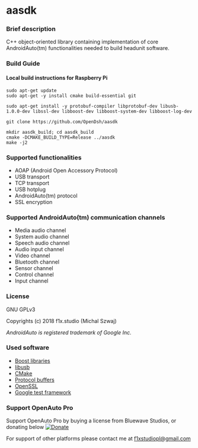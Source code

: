 
# aasdk

### Brief description
C++ object-oriented library containing implementation of core AndroidAuto(tm) functionalities needed to build headunit software.

### Build Guide
#### Local build instructions for Raspberry Pi

```
sudo apt-get update
sudo apt-get -y install cmake build-essential git

sudo apt-get install -y protobuf-compiler libprotobuf-dev libusb-1.0.0-dev libssl-dev libboost-dev libboost-system-dev libboost-log-dev

git clone https://github.com/OpenDsh/aasdk

mkdir aasdk_build; cd aasdk_build
cmake -DCMAKE_BUILD_TYPE=Release ../aasdk
make -j2
```

### Supported functionalities
 - AOAP (Android Open Accessory Protocol)
 - USB transport
 - TCP transport
 - USB hotplug
 - AndroidAuto(tm) protocol
 - SSL encryption

### Supported AndroidAuto(tm) communication channels
 - Media audio channel
 - System audio channel
 - Speech audio channel
 - Audio input channel
 - Video channel
 - Bluetooth channel
 - Sensor channel
 - Control channel
 - Input channel

### License
GNU GPLv3

Copyrights (c) 2018 f1x.studio (Michal Szwaj)

*AndroidAuto is registered trademark of Google Inc.*

### Used software
 - [Boost libraries](http://www.boost.org/)
 - [libusb](http://libusb.info/)
 - [CMake](https://cmake.org/)
 - [Protocol buffers](https://developers.google.com/protocol-buffers/)
 - [OpenSSL](https://www.openssl.org/)
 - [Google test framework](https://github.com/google/googletest)

### Support OpenAuto Pro

Support OpenAuto Pro by buying a license from Bluewave Studios, or donating below
[![Donate](https://img.shields.io/badge/Donate-PayPal-green.svg)](https://www.paypal.com/cgi-bin/webscr?cmd=_s-xclick&hosted_button_id=9YH2QCXZ3YZXJ)

For support of other platforms please contact me at f1xstudiopl@gmail.com
